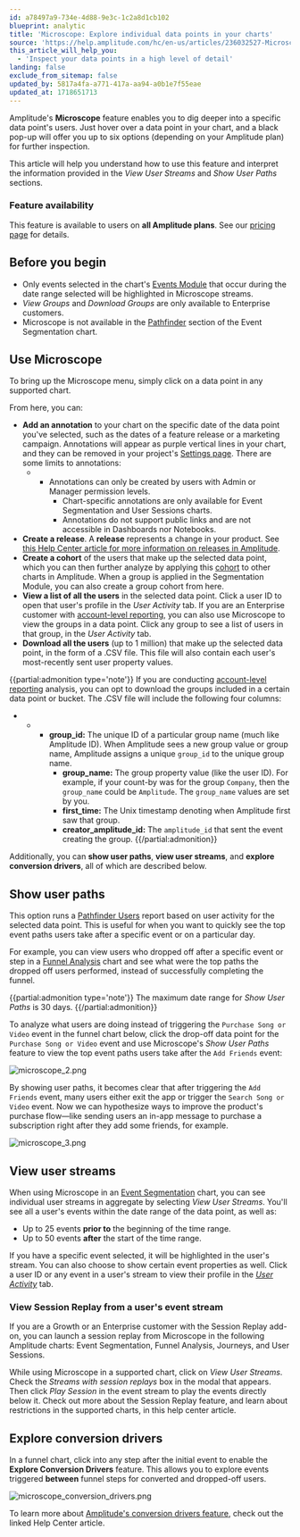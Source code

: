```yaml
---
id: a78497a9-734e-4d88-9e3c-1c2a8d1cb102
blueprint: analytic
title: 'Microscope: Explore individual data points in your charts'
source: 'https://help.amplitude.com/hc/en-us/articles/236032527-Microscope-Explore-individual-data-points-in-your-charts'
this_article_will_help_you:
  - 'Inspect your data points in a high level of detail'
landing: false
exclude_from_sitemap: false
updated_by: 5817a4fa-a771-417a-aa94-a0b1e7f55eae
updated_at: 1718651713
---
```

Amplitude's **Microscope** feature enables you to dig deeper into a specific data point's users. Just hover over a data point in your chart, and a black pop-up will offer you up to six options (depending on your Amplitude plan) for further inspection.

This article will help you understand how to use this feature and interpret the information provided in the *View User Streams* and *Show User Paths* sections. 

### Feature availability

This feature is available to users on **all Amplitude plans**. See our [pricing page](https://amplitude.com/pricing) for details.

## Before you begin

* Only events selected in the chart's [Events Module](/docs/analytics/charts/build-charts-add-events) that occur during the date range selected will be highlighted in Microscope streams.
* *View Groups* and *Download Groups* are only available to Enterprise customers.
* Microscope is not available in the [Pathfinder](/docs/analytics/charts/event-segmentation/event-segmentation-custom-formulas) section of the Event Segmentation chart.

## Use Microscope

To bring up the Microscope menu, simply click on a data point in any supported chart.

From here, you can:

* **Add an annotation** to your chart on the specific date of the data point you've selected, such as the dates of a feature release or a marketing campaign. Annotations will appear as purple vertical lines in your chart, and they can be removed in your project's [Settings page](/docs/admin/account-management/account-settings). There are some limits to annotations:
	* * Annotations can only be created by users with Admin or Manager permission levels.
		* Chart-specific annotations are only available for Event Segmentation and User Sessions charts.
		* Annotations do not support public links and are not accessible in Dashboards nor Notebooks.
* **Create a release**. A **release** represents a change in your product. See [this Help Center article for more information on releases in Amplitude](/docs/analytics/releases).
* **Create a cohort** of the users that make up the selected data point, which you can then further analyze by applying this [cohort](/docs/analytics/behavioral-cohorts) to other charts in Amplitude. When a group is applied in the Segmentation Module, you can also create a group cohort from here.
* **View a list of all the users** in the selected data point. Click a user ID to open that user's profile in the *User Activity* tab. If you are an Enterprise customer with [account-level reporting](/docs/analytics/account-level-reporting), you can also use Microscope to view the groups in a data point. Click any group to see a list of users in that group, in the *User Activity* tab.
* **Download all the users** (up to 1 million) that make up the selected data point, in the form of a .CSV file. This file will also contain each user's most-recently sent user property values.

{{partial:admonition type='note'}}
If you are conducting [account-level reporting](/docs/analytics/account-level-reporting) analysis, you can opt to download the groups included in a certain data point or bucket. The .CSV file will include the following four columns:

* * * **group\_id:** The unique ID of a particular group name (much like Amplitude ID). When Amplitude sees a new group value or group name, Amplitude assigns a unique `group_id` to the unique group name.
		* **group\_name:** The group property value (like the user ID). For example, if your count-by was for the group `Company`, then the `group_name` could be `Amplitude`. The `group_name` values are set by you.
		* **first\_time:** The Unix timestamp denoting when Amplitude first saw that group.
		* **creator\_amplitude\_id:** The `amplitude_id` that sent the event creating the group.
{{/partial:admonition}}

Additionally, you can **show user paths**, **view user streams**, and **explore conversion drivers**, all of which are described below.

## Show user paths

This option runs a [Pathfinder Users](/docs/analytics/charts/journeys/journeys-understand-paths) report based on user activity for the selected data point. This is useful for when you want to quickly see the top event paths users take after a specific event or on a particular day.

For example, you can view users who dropped off after a specific event or step in a [Funnel Analysis](/docs/analytics/charts/funnel-analysis/funnel-analysis-build) chart and see what were the top paths the dropped off users performed, instead of successfully completing the funnel.

{{partial:admonition type='note'}}
The maximum date range for *Show User Paths* is 30 days.
{{/partial:admonition}}

To analyze what users are doing instead of triggering the `Purchase Song or Video` event in the funnel chart below, click the drop-off data point for the `Purchase
 Song or Video` event and use Microscope's *Show User Paths* feature to view the top event paths users take after the `Add Friends` event:

![microscope_2.png](/docs/output/img/analytics/microscope_2.png)

By showing user paths, it becomes clear that after triggering the `Add Friends` event, many users either exit the app or trigger the `Search Song or Video` event. Now we can hypothesize ways to improve the product's purchase flow—like sending users an in-app message to purchase a subscription right after they add some friends, for example.

![microscope_3.png](/docs/output/img/analytics/microscope_3.png)

## View user streams

When using Microscope in an [Event Segmentation](/docs/analytics/charts/event-segmentation/event-segmentation-build) chart, you can see individual user streams in aggregate by selecting *View User Streams*. You'll see all a user's events within the date range of the data point, as well as:

* Up to 25 events **prior to** the beginning of the time range.
* Up to 50 events **after** the start of the time range.

If you have a specific event selected, it will be highlighted in the user's stream. You can also choose to show certain event properties as well. Click a user ID or any event in a user's stream to view their profile in the *[User Activity](/docs/analytics/user-data-lookup)* tab.

### View Session Replay from a user's event stream

If you are a Growth or an Enterprise customer with the Session Replay add-on, you can launch a session replay from Microscope in the following Amplitude charts: Event Segmentation, Funnel Analysis, Journeys, and User Sessions.

While using Microscope in a supported chart, click on *View User Streams*. Check the *Streams with session replays* box in the modal that appears. Then click *Play Session* in the event stream to play the events directly below it. Check out more about the Session Replay feature, and learn about restrictions in the supported charts, in this help center article.

## Explore conversion drivers

In a funnel chart, click into any step after the initial event to enable the **Explore Conversion Drivers** feature. This allows you to explore events triggered **between** funnel steps for converted and dropped-off users.

![microscope_conversion_drivers.png](/docs/output/img/analytics/microscope_conversion_drivers.png)

To learn more about [Amplitude's conversion drivers feature](/docs/analytics/charts/funnel-analysis/funnel-analysis-identify-conversion-drivers), check out the linked Help Center article.